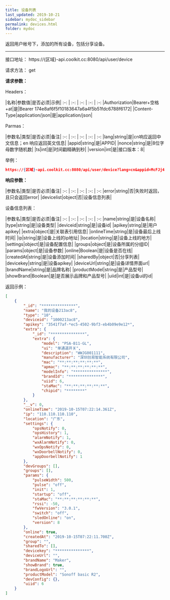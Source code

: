 ```yaml
---
title: 设备列表
last_updated: 2019-10-21
sidebar: mydoc_sidebar
permalink: devices.html
folder: mydoc
---
```


返回用户帐号下，添加的所有设备，包括分享设备。

---

接口地址： https://{区域}-api.coolkit.cc:8080/api/user/device  

请求方法： get

**请求参数：**

Headers：

|名称|参数值|是否必须|示例|
:-: | :-: | :-: | :-: | :-:
|Authorization|Bearer+空格+at|是|Bearer 174e8af6f5f10183647a6a4f5b51fdc6788f6172|
|Content-Type|application/json|是|application/json|

Parmas：

|参数名|类型|是否必须|备注|
:-: | :-: | :-: | :-: | :-:
|lang|string|是|cn响应返回中文信息；en 响应返回英文信息|
|appid|string|是|APPID|
|nonce|string|是|8位字母数字随机数|
|ts|int|是|时间戳精确到秒|
|version|int|是|接口版本：8|

举例：

```Json
https://{区域}-api.coolkit.cc:8080/api/user/device?lang=cn&appid=McFJj4Noke1mGDZCR1QarGW7P9Ycp0Vr&ts=1558004249&version=8&nonce=asbsedwq
```

**响应参数：**

|参数名|类型|是否必须|备注|
:-: | :-: | :-: | :-: | :-:
|error|string|否|失败时返回，且只会返回error|
|devicelist|object|否|设备信息列表|

设备信息列表：

|参数名|类型|是否必须|备注|
:-: | :-: | :-: | :-: | :-:
|name|string|是|设备名称|
|type|string|是|设备类型|
|deviceid|string|是|设备id|
|apikey|string|是|用户apikey|
|extra|object|是|关联表引用信息|
|onlineTime|string|是|设备最后上线时间|
|ip|string|是|设备上线的ip地址|
|location|string|是|设备上线的地方|
|settings|object|是|设备配置信息|
|groups|object|是|设备所属的分组ID|
|params|object|是|设备参数|
|online|Boolean|是|设备是否在线|
|createdAt|string|是|设备添加时间|
|sharedBy|object|否|分享列表|
|devicekey|string|是|设备apikey|
|deviceUrl|string|是|设备详情界面url|
|brandName|string|是|品牌名称|
|productModel|string|是|产品型号|
|showBrand|Boolean|是|是否展示品牌和产品型号|
|uiid|int|是|设备ui的id|

返回示例：

```Json
[
    {
        "_id": "***************",
        "name": "我的设备213ac8",
        "type": "10",
        "deviceid": "1000213ac8",
        "apikey": "3541f7af-*ec5-4502-9bf3-eb4b09e9e12*",
        "extra": {
            "_id": "***************",
            "extra": {
                "model": "PSA-B11-GL",
                "ui": "单通道开关",
                "description": "WWJG001111",
                "manufacturer": "深圳创易智能系统有限公司",
                "mac": "**:**:**:**:**:**",
                "apmac": "**:**:**:**:**:**",
                "modelInfo": "***************",
                "brandId": "***************",
                "uiid": 6,
                "staMac": "**:**:**:**:**:**",
                "chipid": "********"
            }
        },
        "__v": 0,
        "onlineTime": "2019-10-15T07:22:14.361Z",
        "ip": "110.110.110.110",
        "location": "广东",
        "settings": {
            "opsNotify": 0,
            "opsHistory": 1,
            "alarmNotify": 1,
            "wxAlarmNotify": 0,
            "wxOpsNotify": 0,
            "wxDoorbellNotify": 0,
            "appDoorbellNotify": 1
        },
        "devGroups": [],
        "groups": [],
        "params": {
            "pulseWidth": 500,
            "pulse": "off",
            "init": 1,
            "startup": "off",
            "staMac": "**:**:**:**:**:**",
            "rssi": -50,
            "fwVersion": "3.0.1",
            "switch": "off",
            "sledOnline": "on",
            "version": 8
        },
        "online": true,
        "createdAt": "2019-10-15T07:22:11.700Z",
        "group": "",
        "sharedTo": [],
        "devicekey": "***************",
        "deviceUrl": "",
        "brandName": "Maker",
        "showBrand": true,
        "brandLogoUrl": "",
        "productModel": "Sonoff basic R2",
        "devConfig": {},
        "uiid": 6
    }
]
```

